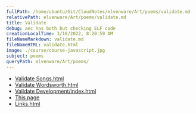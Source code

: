 ```yaml
---
fullPath: /home/ubuntu/Git/CloudNotes/elvenware/Art/poems/validate.md
relativePath: elvenware/Art/poems/validate.md
title: Validate
debug: aec has both but checking ELF code
creationLocalTime: 3/18/2022, 8:20:59 AM
fileNameMarkdown: validate.md
fileNameHTML: validate.html
image: ./course/course-javascript.jpg
subject: poems
queryPath: elvenware/Art/poems/
---
```


<!-- toc -->
<!-- tocstop -->

-   [Validate
    Songs.html](http://validator.w3.org/check?uri=http%3A%2F%2Fwww.elvenware.com%2Fcharlie%2Fpoems%2Fsongs.html)
-   [Validate
    Wordsworth.html](http://validator.w3.org/check?uri=http%3A%2F%2Fwww.elvenware.com%2Fcharlie%2Fpoems%2FWordsworth.html)
-   [Validate
    Development/index.html](http://validator.w3.org/check?uri=http%3A%2F%2Fwww.elvenware.com%2Fcharlie%2Fdevelopment%2Findex.html)
-   [This
    page](http://validator.w3.org/check?uri=http%3A%2F%2Fwww.elvenware.com%2Fcharlie%2Fpoems%2Fvalidate.html)
-   [Links.html](http://validator.w3.org/check?uri=http%3A%2F%2Fwww.elvenware.com%2Fcharlie%2Flinks.html)

